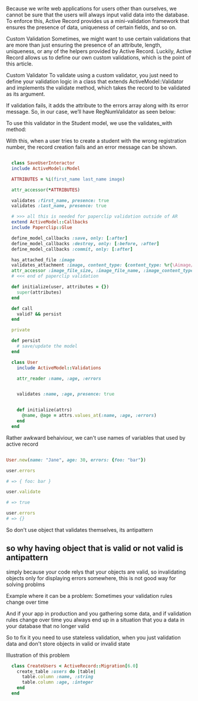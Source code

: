 Because we write web applications for users other than ourselves, we cannot be sure that the users will always input valid data into the database. To enforce this, Active Record provides us a mini-validation framework that ensures the presence of data, uniqueness of certain fields, and so on.

Custom Validation
Sometimes, we might want to use certain validations that are more than just ensuring the presence of an attribute, length, uniqueness, or any of the helpers provided by Active Record. Luckily, Active Record allows us to define our own custom validations, which is the point of this article.

Custom Validator
To validate using a custom validator, you just need to define your validation logic in a class that extends ActiveModel::Validator and implements the validate method, which takes the record to be validated as its argument.

If validation fails, it adds the attribute to the errors array along with its error message. So, in our case, we’ll have RegNumValidator as seen below:

To use this validator in the Student model, we use the validates_with method:

With this, when a user tries to create a student with the wrong registration number, the record creation fails and an error message can be shown.


```ruby

  class SaveUserInteractor
  include ActiveModel::Model

  ATTRIBUTES = %i(first_name last_name image)

  attr_accessor(*ATTRIBUTES)

  validates :first_name, presence: true
  validates :last_name, presence: true

  # >>> all this is needed for paperclip validation outside of AR
  extend ActiveModel::Callbacks
  include Paperclip::Glue

  define_model_callbacks :save, only: [:after]
  define_model_callbacks :destroy, only: [:before, :after]
  define_model_callbacks :commit, only: [:after]

  has_attached_file :image
  validates_attachment :image, content_type: {content_type: %r{\Aimage/.*\Z}}, size: {in: 0..10.megabytes}
  attr_accessor :image_file_size, :image_file_name, :image_content_type, :id
  # <<< end of paperclip validation

  def initialize(user, attributes = {})
    super(attributes)
  end

  def call
    valid? && persist
  end

  private

  def persist
    # save/update the model
  end

```


```ruby
  class User
    include ActiveModel::Validations

    attr_reader :name, :age, :errors


    validates :name, :age, presence: true


    def initialize(attrs)
      @name, @age = attrs.values_at(:name, :age, :errors)
    end
  end
```

Rather awkward behaiviour, we can't use names of variables that used by active record

```ruby

User.new(name: "Jane", age: 30, errors: {foo: "bar"})

user.errors

# => { foo: bar }

user.validate

# => true

user.errors
# => {}

```

So don't use object that validates themselves, its antipattern


## so why having object that is valid or not valid is antipattern

simply because your code relys that your objects are valid, so invalidating objects only for displaying errors somewhere, this is not good way for solving problms

Example where it can be a problem: 
Sometimes your validation rules change over time

And if your app in production and you gathering some data, and if validation rules change over time you always end up in a situation
that you a data in your database that no longer valid

So to fix it you need to use stateless validation, when you just validation data and don't store objects in valid or invalid state

Illustration of this problem

```ruby
  class CreateUsers < ActiveRecord::Migration[6.0]
    create_table :users do |table|
      table.column :name, :string
      table.column :age, :integer
    end
  end
```